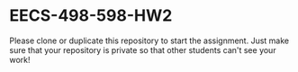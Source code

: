 # EECS-498-598-HW2

Please clone or duplicate this repository to start the assignment. Just make sure that your repository is private so that other students can't see your work!


